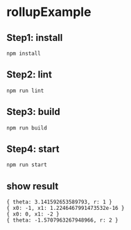 # rollupExample

## Step1: install
```
npm install
```

## Step2: lint
```
npm run lint
```

## Step3: build
```
npm run build
```

## Step4: start
```
npm run start
```

## show result
```
{ theta: 3.141592653589793, r: 1 }
{ x0: -1, x1: 1.2246467991473532e-16 }
{ x0: 0, x1: -2 }
{ theta: -1.5707963267948966, r: 2 }
```


